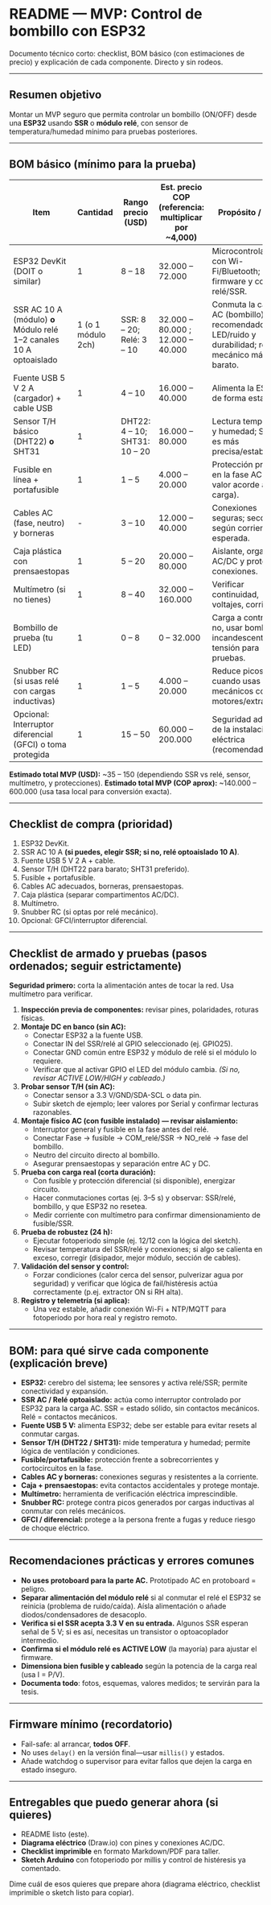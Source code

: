 # README — MVP: Control de bombillo con ESP32

Documento técnico corto: checklist, BOM básico (con estimaciones de precio) y explicación de cada componente. Directo y sin rodeos.

------

## Resumen objetivo

Montar un MVP seguro que permita controlar un bombillo (ON/OFF) desde una **ESP32** usando **SSR** o **módulo relé**, con sensor de temperatura/humedad mínimo para pruebas posteriores.

------

## BOM básico (mínimo para la prueba)

| Item                                                         | Cantidad           | Rango precio (USD)            | Est. precio COP (referencia: multiplicar por ~4,000) | Propósito / notas                                            |
| ------------------------------------------------------------ | ------------------ | ----------------------------- | ---------------------------------------------------- | ------------------------------------------------------------ |
| ESP32 DevKit (DOIT o similar)                                | 1                  | 8 – 18                        | 32.000 – 72.000                                      | Microcontrolador con Wi-Fi/Bluetooth; ejecuta firmware y controla relé/SSR. |
| SSR AC 10 A (módulo) **o** Módulo relé 1–2 canales 10 A optoaislado | 1 (o 1 módulo 2ch) | SSR: 8 – 20; Relé: 3 – 10     | 32.000 – 80.000 ; 12.000 – 40.000                    | Conmuta la carga AC (bombillo). SSR recomendado para LED/ruido y durabilidad; relé mecánico más barato. |
| Fuente USB 5 V 2 A (cargador) + cable USB                    | 1                  | 4 – 10                        | 16.000 – 40.000                                      | Alimenta la ESP32 de forma estable.                          |
| Sensor T/H básico (DHT22) **o** SHT31                        | 1                  | DHT22: 4 – 10; SHT31: 10 – 20 | 16.000 – 80.000                                      | Lectura temperatura y humedad; SHT31 es más precisa/estable. |
| Fusible en línea + portafusible                              | 1                  | 1 – 5                         | 4.000 – 20.000                                       | Protección primaria en la fase AC (elige valor acorde a carga). |
| Cables AC (fase, neutro) y borneras                          | -                  | 3 – 10                        | 12.000 – 40.000                                      | Conexiones seguras; seccionado según corriente esperada.     |
| Caja plástica con prensaestopas                              | 1                  | 5 – 20                        | 20.000 – 80.000                                      | Aislante, organiza AC/DC y protege conexiones.               |
| Multímetro (si no tienes)                                    | 1                  | 8 – 40                        | 32.000 – 160.000                                     | Verificar continuidad, voltajes, corrientes.                 |
| Bombillo de prueba (tu LED)                                  | 1                  | 0 – 8                         | 0 – 32.000                                           | Carga a controlar; si no, usar bombilla incandescente baja tensión para pruebas. |
| Snubber RC (si usas relé con cargas inductivas)              | 1                  | 1 – 5                         | 4.000 – 20.000                                       | Reduce picos EMI cuando usas relés mecánicos con motores/extractores. |
| Opcional: Interruptor diferencial (GFCI) o toma protegida    | 1                  | 15 – 50                       | 60.000 – 200.000                                     | Seguridad adicional de la instalación eléctrica (recomendado). |

**Estimado total MVP (USD):** ~35 – 150 (dependiendo SSR vs relé, sensor, multímetro, y protecciones).
 **Estimado total MVP (COP aprox):** ~140.000 – 600.000 (usa tasa local para conversión exacta).

------

## Checklist de compra (prioridad)

1. ESP32 DevKit.
2. SSR AC 10 A **(si puedes, elegir SSR; si no, relé optoaislado 10 A)**.
3. Fuente USB 5 V 2 A + cable.
4. Sensor T/H (DHT22 para barato; SHT31 preferido).
5. Fusible + portafusible.
6. Cables AC adecuados, borneras, prensaestopas.
7. Caja plástica (separar compartimentos AC/DC).
8. Multímetro.
9. Snubber RC (si optas por relé mecánico).
10. Opcional: GFCI/interruptor diferencial.

------

## Checklist de armado y pruebas (pasos ordenados; seguir estrictamente)

**Seguridad primero:** corta la alimentación antes de tocar la red. Usa multímetro para verificar.

1. **Inspección previa de componentes:** revisar pines, polaridades, roturas físicas.
2. **Montaje DC en banco (sin AC):**
   - Conectar ESP32 a la fuente USB.
   - Conectar IN del SSR/relé al GPIO seleccionado (ej. GPIO25).
   - Conectar GND común entre ESP32 y módulo de relé si el módulo lo requiere.
   - Verificar que al activar GPIO el LED del módulo cambia. *(Si no, revisar ACTIVE LOW/HIGH y cableado.)*
3. **Probar sensor T/H (sin AC):**
   - Conectar sensor a 3.3 V/GND/SDA-SCL o data pin.
   - Subir sketch de ejemplo; leer valores por Serial y confirmar lecturas razonables.
4. **Montaje físico AC (con fusible instalado) — revisar aislamiento:**
   - Interruptor general y fusible en la fase antes del relé.
   - Conectar Fase → fusible → COM_relé/SSR → NO_relé → fase del bombillo.
   - Neutro del circuito directo al bombillo.
   - Asegurar prensaestopas y separación entre AC y DC.
5. **Prueba con carga real (corta duración):**
   - Con fusible y protección diferencial (si disponible), energizar circuito.
   - Hacer conmutaciones cortas (ej. 3–5 s) y observar: SSR/relé, bombillo, y que ESP32 no resetea.
   - Medir corriente con multímetro para confirmar dimensionamiento de fusible/SSR.
6. **Prueba de robustez (24 h):**
   - Ejecutar fotoperiodo simple (ej. 12/12 con la lógica del sketch).
   - Revisar temperatura del SSR/relé y conexiones; si algo se calienta en exceso, corregir (disipador, mejor módulo, sección de cables).
7. **Validación del sensor y control:**
   - Forzar condiciones (calor cerca del sensor, pulverizar agua por seguridad) y verificar que lógica de fail/histéresis actúa correctamente (p.ej. extractor ON si RH alta).
8. **Registro y telemetría (si aplica):**
   - Una vez estable, añadir conexión Wi-Fi + NTP/MQTT para fotoperiodo por hora real y registro remoto.

------

## BOM: para qué sirve cada componente (explicación breve)

- **ESP32:** cerebro del sistema; lee sensores y activa relé/SSR; permite conectividad y expansión.
- **SSR AC / Relé optoaislado:** actúa como interruptor controlado por ESP32 para la carga AC. SSR = estado sólido, sin contactos mecánicos. Relé = contactos mecánicos.
- **Fuente USB 5 V:** alimenta ESP32; debe ser estable para evitar resets al conmutar cargas.
- **Sensor T/H (DHT22 / SHT31):** mide temperatura y humedad; permite lógica de ventilación y condiciones.
- **Fusible/portafusible:** protección frente a sobrecorrientes y cortocircuitos en la fase.
- **Cables AC y borneras:** conexiones seguras y resistentes a la corriente.
- **Caja + prensaestopas:** evita contactos accidentales y protege montaje.
- **Multímetro:** herramienta de verificación eléctrica imprescindible.
- **Snubber RC:** protege contra picos generados por cargas inductivas al conmutar con relés mecánicos.
- **GFCI / diferencial:** protege a la persona frente a fugas y reduce riesgo de choque eléctrico.

------

## Recomendaciones prácticas y errores comunes

- **No uses protoboard para la parte AC.** Prototipado AC en protoboard = peligro.
- **Separar alimentación del módulo relé** si al conmutar el relé el ESP32 se reinicia (problema de ruido/caída). Aísla alimentación o añade diodos/condensadores de desacoplo.
- **Verifica si el SSR acepta 3.3 V en su entrada.** Algunos SSR esperan señal de 5 V; si es así, necesitas un transistor o optoacoplador intermedio.
- **Confirma si el módulo relé es ACTIVE LOW** (la mayoría) para ajustar el firmware.
- **Dimensiona bien fusible y cableado** según la potencia de la carga real (usa I = P/V).
- **Documenta todo**: fotos, esquemas, valores medidos; te servirán para la tesis.

------

## Firmware mínimo (recordatorio)

- Fail-safe: al arrancar, **todos OFF**.
- No uses `delay()` en la versión final—usar `millis()` y estados.
- Añade watchdog o supervisor para evitar fallos que dejen la carga en estado inseguro.

------

## Entregables que puedo generar ahora (si quieres)

- README listo (este).
- **Diagrama eléctrico** (Draw.io) con pines y conexiones AC/DC.
- **Checklist imprimible** en formato Markdown/PDF para taller.
- **Sketch Arduino** con fotoperiodo por millis y control de histéresis ya comentado.

Dime cuál de esos quieres que prepare ahora (diagrama eléctrico, checklist imprimible o sketch listo para copiar).

##### 